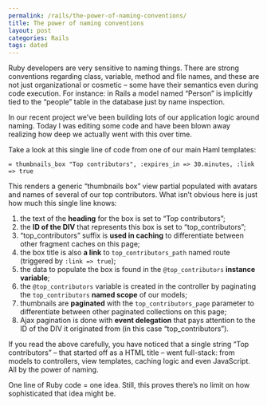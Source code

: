 ```yaml
---
permalink: /rails/the-power-of-naming-conventions/
title: The power of naming conventions
layout: post
categories: Rails
tags: dated
---
```


Ruby developers are very sensitive to naming things. There are strong conventions regarding class, variable, method and file names, and these are not just organizational or cosmetic – some have their semantics even during code execution. For instance: in Rails a model named “Person” is implicitly tied to the “people” table in the database just by name inspection.

In our recent project we’ve been building lots of our application logic around naming. Today I was editing some code and have been blown away realizing how deep we actually went with this over time.

Take a look at this single line of code from one of our main Haml templates:

    = thumbnails_box "Top contributors", :expires_in => 30.minutes, :link => true

This renders a generic “thumbnails box” view partial populated with avatars and names of several of our top contributors. What isn’t obvious here is just how much this single line knows:

1. the text of the **heading** for the box is set to “Top contributors”;
2. the **ID of the DIV** that represents this box is set to “top_contributors”;
3. “top_contributors” suffix is **used in caching** to differentiate between other fragment caches on this page;
4. the box title is also **a link** to `top_contributors_path` named route (triggered by `:link => true`);
5. the data to populate the box is found in the `@top_contributors` **instance variable**;
6. the `@top_contributors` variable is created in the controller by paginating the `top_contributors` **named scope** of our models;
7. thumbnails are **paginated** with the `top_contributors_page` parameter to differentiate between other paginated collections on this page;
8. Ajax pagination is done with **event delegation** that pays attention to the ID of the DIV it originated from (in this case “top_contributors”).

If you read the above carefully, you have noticed that a single string “Top contributors” – that started off as a HTML title – went full-stack: from models to controllers, view templates, caching logic and even JavaScript. All by the power of naming.

One line of Ruby code = one idea. Still, this proves there’s no limit on how sophisticated that idea might be.


